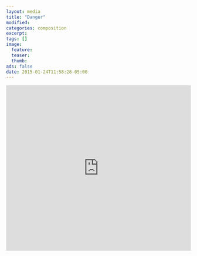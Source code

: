 ```yaml
---
layout: media
title: "Danger"
modified:
categories: composition
excerpt:
tags: []
image:
  feature:
  teaser:
  thumb:
ads: false
date: 2015-01-24T11:58:28-05:00
---
```


<iframe width="100%" height="450" scrolling="no" frameborder="no" src="https://w.soundcloud.com/player/?url=https%3A//api.soundcloud.com/tracks/187656553&amp;auto_play=true&amp;hide_related=false&amp;show_comments=true&amp;show_user=true&amp;show_reposts=false&amp;visual=true"></iframe>
